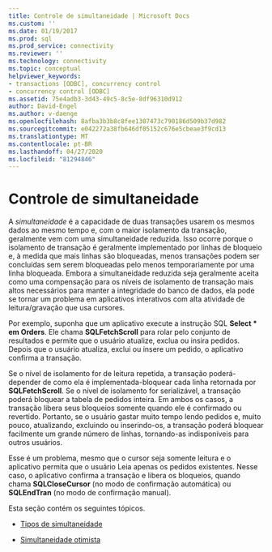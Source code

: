 ```yaml
---
title: Controle de simultaneidade | Microsoft Docs
ms.custom: ''
ms.date: 01/19/2017
ms.prod: sql
ms.prod_service: connectivity
ms.reviewer: ''
ms.technology: connectivity
ms.topic: conceptual
helpviewer_keywords:
- transactions [ODBC], concurrency control
- concurrency control [ODBC]
ms.assetid: 75e4adb3-3d43-49c5-8c5e-8df96310d912
author: David-Engel
ms.author: v-daenge
ms.openlocfilehash: 8afba3b3b8c8fee1307473c790186d509b37d982
ms.sourcegitcommit: e042272a38fb646df05152c676e5cbeae3f9cd13
ms.translationtype: MT
ms.contentlocale: pt-BR
ms.lasthandoff: 04/27/2020
ms.locfileid: "81294846"
---
```

# <a name="concurrency-control"></a>Controle de simultaneidade
A *simultaneidade* é a capacidade de duas transações usarem os mesmos dados ao mesmo tempo e, com o maior isolamento da transação, geralmente vem com uma simultaneidade reduzida. Isso ocorre porque o isolamento de transação é geralmente implementado por linhas de bloqueio e, à medida que mais linhas são bloqueadas, menos transações podem ser concluídas sem serem bloqueadas pelo menos temporariamente por uma linha bloqueada. Embora a simultaneidade reduzida seja geralmente aceita como uma compensação para os níveis de isolamento de transação mais altos necessários para manter a integridade do banco de dados, ela pode se tornar um problema em aplicativos interativos com alta atividade de leitura/gravação que usa cursores.  
  
 Por exemplo, suponha que um aplicativo execute a instrução SQL **Select \* em Orders**. Ele chama **SQLFetchScroll** para rolar pelo conjunto de resultados e permite que o usuário atualize, exclua ou insira pedidos. Depois que o usuário atualiza, exclui ou insere um pedido, o aplicativo confirma a transação.  
  
 Se o nível de isolamento for de leitura repetida, a transação poderá-depender de como ela é implementada-bloquear cada linha retornada por **SQLFetchScroll**. Se o nível de isolamento for serializável, a transação poderá bloquear a tabela de pedidos inteira. Em ambos os casos, a transação libera seus bloqueios somente quando ele é confirmado ou revertido. Portanto, se o usuário gastar muito tempo lendo pedidos e, muito pouco, atualizando, excluindo ou inserindo-os, a transação poderá bloquear facilmente um grande número de linhas, tornando-as indisponíveis para outros usuários.  
  
 Esse é um problema, mesmo que o cursor seja somente leitura e o aplicativo permita que o usuário Leia apenas os pedidos existentes. Nesse caso, o aplicativo confirma a transação e libera os bloqueios, quando chama **SQLCloseCursor** (no modo de confirmação automática) ou **SQLEndTran** (no modo de confirmação manual).  
  
 Esta seção contém os seguintes tópicos.  
  
-   [Tipos de simultaneidade](../../../odbc/reference/develop-app/concurrency-types.md)  
  
-   [Simultaneidade otimista](../../../odbc/reference/develop-app/optimistic-concurrency.md)
